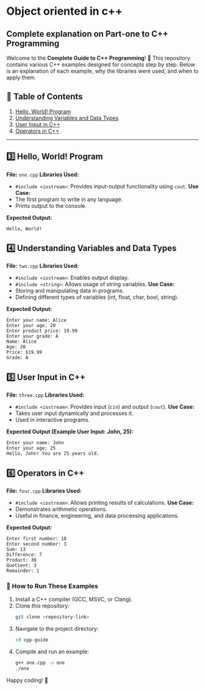 # Object oriented in c++


## Complete explanation on Part-one to C++ Programming

Welcome to the **Complete Guide to C++ Programming**! 🚀 This repository contains various C++ examples designed for concepts step by step. Below is an explanation of each example, why the libraries were used, and when to apply them.

## 📌 Table of Contents

1. [Hello, World! Program](#3-hello-world-program)
2. [Understanding Variables and Data Types](#4-understanding-variables-and-data-types)
3. [User Input in C++](#5-user-input-in-c)
4. [Operators in C++](#6-operators-in-c)
---

## 3️⃣ Hello, World! Program

**File:** `one.cpp` **Libraries Used:**

- `#include <iostream>`: Provides input-output functionality using `cout`. **Use Case:**
- The first program to write in any language.
- Prints output to the console.

**Expected Output:**

```
Hello, World!
```

## 4️⃣ Understanding Variables and Data Types

**File:** `two.cpp` **Libraries Used:**

- `#include <iostream>`: Enables output display.
- `#include <string>`: Allows usage of string variables. **Use Case:**
- Storing and manipulating data in programs.
- Defining different types of variables (int, float, char, bool, string).

**Expected Output:**

```
Enter your name: Alice
Enter your age: 20
Enter product price: 19.99
Enter your grade: A
Name: Alice
Age: 20
Price: $19.99
Grade: A
```

## 5️⃣ User Input in C++

**File:** `three.cpp` **Libraries Used:**

- `#include <iostream>`: Provides input (`cin`) and output (`cout`). **Use Case:**
- Takes user input dynamically and processes it.
- Used in interactive programs.

**Expected Output (Example User Input: John, 25):**

```
Enter your name: John
Enter your age: 25
Hello, John! You are 25 years old.
```

## 6️⃣ Operators in C++

**File:** `four.cpp` **Libraries Used:**

- `#include <iostream>`: Allows printing results of calculations. **Use Case:**
- Demonstrates arithmetic operations.
- Useful in finance, engineering, and data processing applications.

**Expected Output:**

```
Enter first number: 10
Enter second number: 3
Sum: 13
Difference: 7
Product: 30
Quotient: 3
Remainder: 1
```


### 🚀 How to Run These Examples

1. Install a C++ compiler (GCC, MSVC, or Clang).
2. Clone this repository:
   ```sh
   git clone <repository-link>
   ```
3. Navigate to the project directory:
   ```sh
   cd cpp-guide
   ```
4. Compile and run an example:
   ```sh
   g++ one.cpp -o one
   ./one
   ```

Happy coding! 🚀
